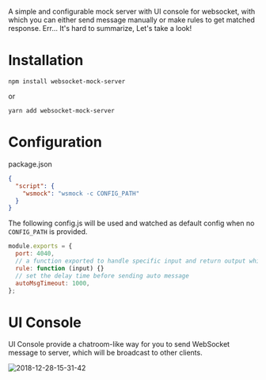 A simple and configurable mock server with UI console for websocket, with which you can either send message manually or make rules to get matched response. Err... It's hard to summarize, Let's take a look!

# Installation

```
npm install websocket-mock-server
```

or

```
yarn add websocket-mock-server
```

# Configuration

package.json
```json
{
  "script": {
    "wsmock": "wsmock -c CONFIG_PATH"
  }
}
```

The following config.js will be used and watched as default config when no `CONFIG_PATH` is provided.
```javascript
module.exports = {
  port: 4040,
  // a function exported to handle specific input and return output which will be sending later.
  rule: function (input) {}
  // set the delay time before sending auto message 
  autoMsgTimeout: 1000,
};
```

# UI Console

UI Console provide a chatroom-like way for you to send WebSocket message to server, which will be broadcast to other clients.

![2018-12-28-15-31-42](http://pj553nwpz.bkt.clouddn.com/2018-12-28-15-31-42.png)

